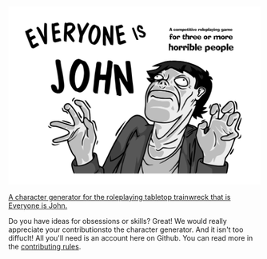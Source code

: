 ![Everyone is John](./public/banner.jpg)

[A character generator for the roleplaying tabletop trainwreck that is Everyone is John.](http://everyone-is-john.meteor.com)

Do you have ideas for obsessions or skills? Great! We would really appreciate your
contributionsto the character generator. And it isn't too diffuclt! All you'll need is
an account here on Github. You can read more in the [contributing rules](CONTRIBUTING.md).
